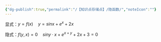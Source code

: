 ```yaml
---
{"dg-publish":true,"permalink":"/【知识点存储点】/隐函数/","noteIcon":""}
---
```


显式：$y=f(x)\quad y=sinx+e^x+2x$

隐式：$f(y,x)=0 \quad siny·x+e^{x+y}+2x+3=0$
